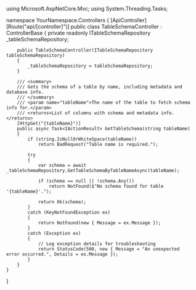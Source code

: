 using Microsoft.AspNetCore.Mvc;
using System.Threading.Tasks;

namespace YourNamespace.Controllers
{
    [ApiController]
    [Route("api/[controller]")]
    public class TableSchemaController : ControllerBase
    {
        private readonly ITableSchemaRepository _tableSchemaRepository;

        public TableSchemaController(ITableSchemaRepository tableSchemaRepository)
        {
            _tableSchemaRepository = tableSchemaRepository;
        }

        /// <summary>
        /// Gets the schema of a table by name, including metadata and database info.
        /// </summary>
        /// <param name="tableName">The name of the table to fetch schema info for.</param>
        /// <returns>List of columns with schema and metadata info.</returns>
        [HttpGet("{tableName}")]
        public async Task<IActionResult> GetTableSchema(string tableName)
        {
            if (string.IsNullOrWhiteSpace(tableName))
                return BadRequest("Table name is required.");

            try
            {
                var schema = await _tableSchemaRepository.GetTableSchemaByTableNameAsync(tableName);

                if (schema == null || !schema.Any())
                    return NotFound($"No schema found for table '{tableName}'.");

                return Ok(schema);
            }
            catch (KeyNotFoundException ex)
            {
                return NotFound(new { Message = ex.Message });
            }
            catch (Exception ex)
            {
                // Log exception details for troubleshooting
                return StatusCode(500, new { Message = "An unexpected error occurred.", Details = ex.Message });
            }
        }
    }
}